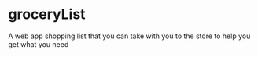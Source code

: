 # groceryList
A web app shopping list that you can take with you to the store to help you get what you need
